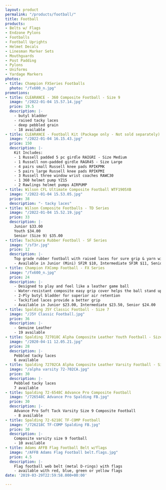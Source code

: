```yaml
---
layout: product
permalink: "/products/football/"
title: Football
products:
- Belts w/ Flags
- Endzone Pylons
- Footballs
- Football Uprights
- Helmet Decals
- Linesman Marker Sets
- Mouthguards
- Post Padding
- Pylons
- Uniforms
- Yardage Markers
photos:
- title: Champion FXSeries Footballs
  photo: "/fx600_n.jpg"
promotions:
- title: CLEARANCE - 360 Composite Football - Size 9
  image: "/2022-01-04 15.57.14.jpg"
  price: 19.5
  description: |-
    - butyl bladder
    - raised tacky laces
    - deep pebbled grain
    - 18 available
- title: CLEARANCE - Football Kit (Package only - Not sold separately)
  image: "/2022-01-04 16.15.43.jpg"
  price: 150
  description: |-
    Kit Includes:
    - 1 Russell padded 5 pc girdle RAIGRI - Size Medium
    - 1 Russell non-padded girdle RAGR45 - Size Large
    - 4 pairs small Russell knee pads RPIKPMK
    - 5 pairs large Russell knee pads RPIKPMI
    - 3 Russell three window wrist coaches RAWC30
    - 1 360 helmet pump YZ15
    - 2 Rawlings helmet pumps AIRPUMP
- title: Wilson CFL Ultimate Composite Football WTF1905XB
  image: "/2022-01-04 15.53.05.jpg"
  price: 38
  description: "- tacky laces"
- title: Wilson Composite Footballs - TD Series
  image: "/2022-01-04 15.52.19.jpg"
  price: 33
  description: |-
    Junior $33.00
    Youth $34.00
    Senior (Size 9) $35.00
- title: Tachikara Rubber Football - SF Series
  image: "/sf3r.jpg"
  price: 12
  description: |-
    Top grade rubber football with raised laces for sure grip & yarn winding for durability.
    - Available in Junior (Mini) SF2R $10, Intermediate SF3R $11, Senior SF4R $12
- title: Champion FXComp Football - FX Series
  image: "/fx600_n.jpg"
  price: 24
  description: |-
    - Designed to play and feel like a leather game ball
    - Water-resistant composite easy grip cover helps the ball stand up to both indoor and outdoor use
    - 2-Ply butyl bladder for superior air retention
    - Tackified laces provide a better grip
    - Available in Junior $23.00, Intermediate $23.50, Senior $24.00
- title: Spalding J5Y Classic Football - Size 7
  image: "/J5Y Classic Football.jpg"
  price: 36
  description: |-
    - Genuine Leather
    - 19 available
- title: Spalding 727018C Alpha Composite Leather Youth Football - Size 7
  image: "/2020-04-11 12.05.21.jpg"
  price: 28
  description: |-
    Pebbled tacky laces
    6 available
- title: Spalding 72702CA Alpha Composite Leather Varsity Football - Size 9
  image: "/alpha varsity 72-702CA.jpg"
  price: 30
  description: |-
    Pebbled tacky laces
    7 available
- title: Spalding 72-6548C Advance Pro Composite Football
  image: "/726548C Advance Pro Spalding FB.jpg"
  price: 30
  description: |-
    Advance Pro Soft Tack Varsity Size 9 Composite Football
    - 8 available
- title: Spalding 72-6218C TF-COMP Football
  image: "/726218C TF-COMP Spalding FB.jpg"
  price: 30
  description: |-
    Composite varsity size 9 football
    - 10 available
- title: Adams AFFB Flag Football Belt w/flags
  image: "/AFFB Adams Flag Football belt.flags.jpg"
  price: 4.5
  description: |-
    Flag football web belt (metal D-rings) with flags
    - available with red, blue, green or yellow flags
date: '2019-03-29T22:59:58.000+00:00'

---
```

